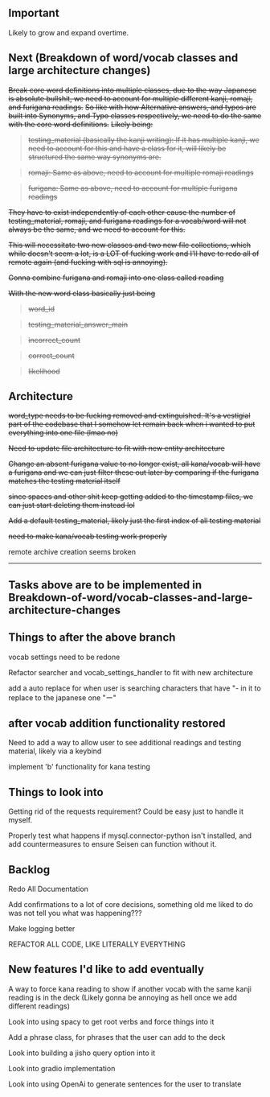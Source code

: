 ## Important
Likely to grow and expand overtime.

## Next (Breakdown of word/vocab classes and large architecture changes)
~~Break core word definitions into multiple classes, due to the way Japanese is absolute bullshit, we need to account for multiple different kanji, romaji, and furigana readings.~~
~~So like with how Alternative answers, and typos are built into Synonyms, and Typo classes respectively, we need to do the same with the core word definitions.~~
~~Likely being:~~
> ~~testing_material (basically the kanji writing): If it has multiple kanji, we need to account for this and have a class for it, will likely be structured the same way synonyms are.~~

> ~~romaji: Same as above, need to account for multiple romaji readings~~

> ~~furigana: Same as above, need to account for multiple furigana readings~~

~~They have to exist independently of each other cause the number of testing_material, romaji, and furigana readings for a vocab/word will not always be the same, and we need to account for this.~~

~~This will necessitate two new classes and two new file collections, which while doesn't seem a lot, is a LOT of fucking work and I'll have to redo all of remote again (and fucking with sql is annoying).~~

~~Gonna combine furigana and romaji into one class called reading~~

~~With the new word class basically just being~~
> ~~word_id~~

> ~~testing_material_answer_main~~

> ~~incorrect_count~~

> ~~correct_count~~

> ~~likelihood~~


## Architecture
~~word_type needs to be fucking removed and extinguished. It's a vestigial part of the codebase that I somehow let remain back when i wanted to put everything into one file (lmao no)~~

~~Need to update file architecture to fit with new entity architecture~~

~~Change an absent furigana value to no longer exist, all kana/vocab will have a furigana and we can just filter these out later by comparing if the furigana matches the testing material itself~~

~~since spaces and other shit keep getting added to the timestamp files, we can just start deleting them instead lol~~

~~Add a default testing_material, likely just the first index of all testing material~~

~~need to make kana/vocab testing work properly~~

remote archive creation seems broken

-----------------------------------------------------------------------------------------------------------------
Tasks above are to be implemented in Breakdown-of-word/vocab-classes-and-large-architecture-changes
-----------------------------------------------------------------------------------------------------------------

## Things to after the above branch
vocab settings need to be redone

Refactor searcher and vocab_settings_handler to fit with new architecture

add a auto replace for when user is searching characters that have "- in it to replace to the japanese one "ー"

## after vocab addition functionality restored
Need to add a way to allow user to see additional readings and testing material, likely via a keybind

implement 'b' functionality for kana testing


## Things to look into
Getting rid of the requests requirement? Could be easy just to handle it myself.

Properly test what happens if mysql.connector-python isn't installed, and add countermeasures to ensure Seisen can function without it.

## Backlog
Redo All Documentation

Add confirmations to a lot of core decisions, something old me liked to do was not tell you what was happening???

Make logging better

REFACTOR ALL CODE, LIKE LITERALLY EVERYTHING

## New features I'd like to add eventually
A way to force kana reading to show if another vocab with the same kanji reading is in the deck (Likely gonna be annoying as hell once we add different readings)

Look into using spacy to get root verbs and force things into it

Add a phrase class, for phrases that the user can add to the deck

Look into building a jisho query option into it

Look into gradio implementation

Look into using OpenAi to generate sentences for the user to translate
